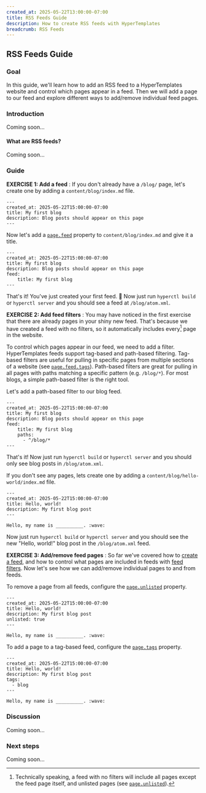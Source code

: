 ```yaml
---
created_at: 2025-05-22T13:00:00-07:00
title: RSS Feeds Guide
description: How to create RSS feeds with HyperTemplates
breadcrumb: RSS Feeds
---
```


## RSS Feeds Guide

<auto-toc selectors='h3,h4,h5,h6,dl dt'></auto-toc>

### Goal

In this guide, we'll learn how to add an RSS feed to a HyperTemplates website and control which pages appear in a feed.
Then we will add a page to our feed and explore different ways to add/remove individual feed pages.

### Introduction

Coming soon...

#### What are RSS feeds?

Coming soon...

### Guide

**EXERCISE 1: Add a feed**
: If you don't already have a `/blog/` page, let's create one by adding a `content/blog/index.md` file.

  <code-snippet ht-block filename='content/blog/index.md'>
  
  ```plaintext
  ---
  created_at: 2025-05-22T15:00:00-07:00
  title: My first blog
  description: Blog posts should appear on this page
  ---
  ```

  </code-snippet>

  Now let's add a [`page.feed`] property to `content/blog/index.md` and give it a title.

  <code-snippet ht-block filename='content/blog/index.md' highlight='5-6'>
  
  ```plaintext
  ---
  created_at: 2025-05-22T15:00:00-07:00
  title: My first blog
  description: Blog posts should appear on this page
  feed:
      title: My first blog
  ---
  ```

  </code-snippet>

  That's it!
  You've just created your first feed. 👏
  Now just run `hyperctl build` or `hyperctl server` and you should see a feed at `/blog/atom.xml`.

**EXERCISE 2: Add feed filters**
: You may have noticed in the first exercise that there are already pages in your shiny new feed.
  That's because we have created a feed with no filters, so it automatically includes every[^1] page in the website.

  To control which pages appear in our feed, we need to add a filter.
  HyperTemplates feeds support tag-based and path-based filtering.
  Tag-based filters are useful for pulling in specific pages from multiple sections of a website (see [`page.feed.tags`]).
  Path-based filters are great for pulling in all pages with paths matching a specific pattern (e.g. `/blog/*`).
  For most blogs, a simple path-based filter is the right tool.

  Let's add a path-based filter to our blog feed.

  <code-snippet ht-block filename='content/blog/index.md' highlight='7-8'>
  
  ```plaintext
  ---
  created_at: 2025-05-22T15:00:00-07:00
  title: My first blog
  description: Blog posts should appear on this page
  feed:
      title: My first blog
      paths:
        - ^/blog/*
  ---
  ```

  </code-snippet>

  That's it!
  Now just run `hyperctl build` or `hyperctl server` and you should only see blog posts in `/blog/atom.xml`.

  If you don't see any pages, lets create one by adding a `content/blog/hello-world/index.md` file.

  <code-snippet ht-block filename='content/blog/hello-world/index.md'>
  
  ```plaintext
  ---
  created_at: 2025-05-22T15:00:00-07:00
  title: Hello, world!
  description: My first blog post
  ---

  Hello, my name is __________. :wave:
  ```

  </code-snippet>

  Now just run `hyperctl build` or `hyperctl server` and you should see the new "Hello, world!" blog post in the `/blog/atom.xml` feed.

**EXERCISE 3: Add/remove feed pages**
: So far we've covered how to [create a feed](#exercise-1-add-a-feed), and how to control what pages are included in feeds with [feed filters](#exercise-2-add-feed-filters).
  Now let's see how we can add/remove individual pages to and from feeds.

  To remove a page from all feeds, configure the [`page.unlisted`] property.

  <code-snippet ht-block filename='content/blog/hello-world/index.md' highlight='5'>
  
  ```plaintext
  ---
  created_at: 2025-05-22T15:00:00-07:00
  title: Hello, world!
  description: My first blog post
  unlisted: true
  ---

  Hello, my name is __________. :wave:
  ```

  </code-snippet>

  To add a page to a tag-based feed, configure the [`page.tags`] property.

  <code-snippet ht-block filename='content/blog/hello-world/index.md' highlight='5-6'>
  
  ```plaintext
  ---
  created_at: 2025-05-22T15:00:00-07:00
  title: Hello, world!
  description: My first blog post
  tags:
    - blog
  ---

  Hello, my name is __________. :wave:
  ```

  </code-snippet>


### Discussion

Coming soon...

### Next steps

Coming soon...

<!-- Footnotes -->
[^1]: Technically speaking, a feed with no filters will include all pages except the feed page itself, and unlisted pages (see [`page.unlisted`](/docs/reference/cms/page/#page-unlisted)).

<!-- Links -->
[`page.feed`]: /docs/reference/cms/page/#page-feed
[`page.feed.tags`]: /docs/reference/cms/page/#page-feed
[`page.tags`]: /docs/reference/cms/page/#page-tags
[`page.unlisted`]: /docs/reference/cms/page/#page-unlisted

<!-- https://en.wikipedia.org/wiki/Web_syndication -->